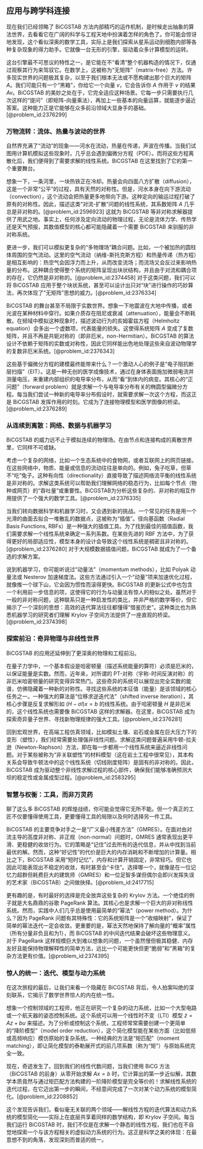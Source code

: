 ## 应用与跨学科连接

现在我们已经领略了 BiCGSTAB 方法内部精巧的运作机制，是时候走出抽象的算法世界，去看看它在广阔的科学与工程天地中扮演着怎样的角色了。你可能会惊讶地发现，这个看似深奥的数学工具，实际上是我们探索从星系运动到细胞内部等各种复杂现象的得力助手。它就像一台无形的引擎，驱动着众多计算模型的运转。

这台引擎最不可思议的特性之一，是它能在不“看清”整个机器构造的情况下，仅通过观察其行为来驾驭它。在数学上，这被称为“无矩阵”（matrix-free）方法。许多现实世界的问题极其复杂，以至于我们根本无法或不愿构建出那个巨大的矩阵 $A$。我们可能只有一个“黑箱”，你给它一个向量 $v$，它会告诉你 $A$ 作用于 $v$ 的结果 $Av$。BiCGSTAB 的美妙之处在于，它完全适应这种场景。它每一步只需要执行几次这样的“提问”（即矩阵-向量乘法），再加上一些基本的向量运算，就能逐步逼近答案。这种能力正是它能够在众多前沿领域大显身手的基础。[@problem_id:2376299]

### 万物流转：流体、热量与波动的世界

自然界充满了“流动”的现象——河水在流动，热量在传递，声波在传播。当我们试图用计算机模拟这些现象时，几乎总会遇到偏微分方程（PDE）。而将这些方程离散化后，我们便得到了需要求解的线性系统。BiCGSTAB 在这里找到了它的第一个重要舞台。

想象一下，一条河里，一块热铁正在冷却。热量会向四面八方扩散（diffusion），这是一个非常“公平”的过程，具有天然的对称性。但是，河水本身在向下游流动（convection），这个流动会把热量更多地带向下游。这种定向的输运过程打破了原有的对称性。因此，描述这类“对流-扩散”问题的线性系统，其系数矩阵 $A$ 几乎总是非对称的。[@problem_id:2596923] 这就为 BiCGSTAB 等非对称求解器提供了用武之地。事实上，任何涉及定向流动的物理过程，无论是流体力学、传热学还是天气预报，其数值模型的核心都可能隐藏着一个需要 BiCGSTAB 来驯服的非对称系统。

更进一步，我们可以模拟更复杂的“多物理场”耦合问题。比如，一个被加热的圆柱体周围的空气流动。这里的空气流动（纳维-斯托克斯方程）和热量传递（热方程）是相互影响的：热空气会因浮力而上升，从而改变流场；而流场又会反过来影响热量的分布。这种耦合使得整个系统的矩阵呈现出块状结构，并且由于对流和耦合项的存在，它仍然是非对称的。[@problem_id:2374458] 对于这类问题，我们可以将 BiCGSTAB 应用于整个块状系统，甚至可以设计出只对“块”进行操作的巧妙算法，再次体现了“无矩阵”思想的威力。[@problem_id:2376334]

BiCGSTAB 的舞台甚至不局限于实数世界。想象一下地震波在大地中传播，或者光波在某种材料中穿行。如果介质存在阻尼或衰减（attenuation），能量会不断耗散。在频域中模拟这种现象时，描述波动行为的亥姆霍兹方程（Helmholtz equation）会多出一个虚数项，代表能量的损失。这使得系统矩阵 $A$ 变成了复数矩阵，并且不再是共轭对称的（即非厄米，non-Hermitian）。BiCGSTAB 的算法设计不依赖于矩阵的实数或对称性，因此它同样能出色地处理这些来自波动物理学的复数非厄米系统。[@problem_id:2376343]

这些基于偏微分方程的建模最终能带来什么？一个激动人心的例子是“电子阻抗断层扫描”（EIT）。这是一种无创的医学成像技术，通过在身体表面施加微弱电流并测量电压，来重建内部组织的电导率分布，从而“看”到体内的病变。其核心的“正问题”（forward problem）就是求解一个与电导率分布有关的椭圆型偏微分方程。每当我们尝试一种新的电导率分布假设时，就需要求解一次这个方程，而这正是 BiCGSTAB 发挥作用的时刻。它成为了连接物理模型和医学图像的桥梁。[@problem_id:2376289]

### 从连续到离散：网络、数据与机器学习

BiCGSTAB 的威力远不止于模拟连续的物理场。在由节点和连接构成的离散世界里，它同样不可或缺。

考虑一个复杂的网络，比如一个生态系统中的食物网，或者互联网上的网页链接。在这些网络中，物质、能量或信息的流动往往是单向的。例如，兔子吃草，但草不“吃”兔子。这种有向性（directionality）直接导致了描述网络流平衡的线性系统是非对称的。求解这类系统可以帮助我们理解网络的稳态行为，比如每个节点（物种或网页）的“吞吐量”或重要性。BiCGSTAB为分析这些复杂的、非对称的相互作用提供了一个强大的数学工具。[@problem_id:2376335]

当我们转向数据科学和机器学习时，又会遇到新的挑战。一个常见的任务是用一个光滑的曲面去拟合一堆散乱的数据点，这被称为“插值”。径向基函数（Radial Basis Functions, RBFs）是一种强大的插值工具。为了找到最佳的插值函数，我们需要求解一个线性系统来确定一系列系数。在某些先进的 RBF 方法中，为了获得更好的局部适应性，模型本身的设计会导致这个线性系统是稠密且非对称的。[@problem_id:2376280] 对于大规模数据插值问题，BiCGSTAB 就成为了一个备选的求解方案。

说到机器学习，你可能听说过“动量法”（momentum methods），比如 Polyak 动量法或 Nesterov 加速梯度法。这些方法通过引入一个“动量”项来加速优化过程，就像推一个球下山，它会因为惯性而滚得更快。BiCGSTAB 的更新公式中也包含一个利用前一步信息的项，这使得它的行为与动量法有惊人的相似之处。虽然对于一般的非对称问题，这种联系只是一种启发性的类比，并非严格的数学等价，但它揭示了一个深刻的思想：高效的迭代算法往往都懂得“借鉴历史”。这种类比也为熟悉机器学习的研究者们理解 Krylov 子空间方法提供了一座直观的桥梁。[@problem_id:2374398]

### 探索前沿：奇异物理与非线性世界

BiCGSTAB 的应用还延伸到了更深奥的物理和工程前沿。

在量子力学中，一个基本假设是哈密顿量（描述系统能量的算符）必须是厄米的，以保证能量是实数。然而，近年来，对所谓的 PT-对称（宇称-时间反演对称）的非厄米哈密顿量的研究变得异常热门。这些奇异的系统可以展现出完全实数的能谱，仿佛隐藏着一种新的对称性。寻找这些系统的本征值（能量）是该领域的核心任务之一。一种强大的算法是“位移求逆迭代法”（shifted inverse iteration），其核心步骤是反复求解形如 $(H - \sigma I)x = b$ 的线性系统。由于哈密顿量 $H$ 是非厄米的，这个线性系统也需要像 BiCGSTAB 这样的求解器。在这里，BiCGSTAB 成为探索奇异量子世界、寻找新物理规律的强大工具。[@problem_id:2376281]

回到宏观世界，在高端工程仿真领域，比如模拟土壤、岩石或金属在巨大压力下的变形（塑性），我们经常需要处理强非线性问题。求解这类问题普遍采用牛顿-拉夫逊（Newton-Raphson）方法，即在每一步都用一个线性系统来逼近非线性问题。对于某些被称为“非关联塑性”的材料模型（这在岩土工程中很常见），其本构关系会导致牛顿法中的这个线性系统（切线刚度矩阵）是固有的非对称的。因此，BiCGSTAB 成为驱动整个非线性求解过程的核心部件，确保我们能够准确预测大坝的稳定性或金属成型过程。[@problem_id:2583295]

### 智慧与权衡：工具，而非万灵药

聊了这么多 BiCGSTAB 的辉煌战绩，你可能会觉得它无所不能。但一个真正的工匠不仅要懂得使用工具，更要懂得工具的局限以及何时选择另一件工具。

BiCGSTAB 的主要竞争对手之一是“广义最小残差方法”（GMRES）。在面对由对流主导的高度非对称、非正规（non-normal）问题时，GMRES 通常表现出更平滑、更稳健的收敛行为。它的策略是“记住”过去所有的迭代信息，并从中找到当前最优的解。然而，这种“好记性”的代价是巨大的内存消耗和不断增加的计算量。相比之下，BiCGSTAB 采用“短时记忆”，内存和计算开销固定，非常轻巧。但它也因此可能表现出不稳定的收敛，有时甚至会“卡住”。选择哪一个，就像是在一位记忆力超群但耗费巨大的建筑师（GMRES）和一位足智多谋但偶尔会即兴发挥失误的艺术家（BiCGSTAB）之间做抉择。[@problem_id:2417715]

更有趣的是，有时最好的选择是完全放弃这些复杂的 Krylov 方法。一个绝佳的例子就是大名鼎鼎的谷歌 PageRank 算法。其核心也是求解一个巨大的非对称线性系统。然而，实践中人们几乎总是使用最简单的“幂法”（power method）。为什么？因为 PageRank 问题有其特殊性：它的系统矩阵是一个“收缩映射”，保证了简单的幂法迭代一定会收敛。更重要的是，幂法天然地保持了解向量的“概率”属性（所有分量非负且和为1），而 BiCGSTAB 的中间迭代结果会破坏这些物理意义。对于 PageRank 这样规模巨大到难以想象的问题，一个虽然慢但极其稳健、内存友好且能保持物理解释性的简单方法，远比一个可能更快但更“脆弱”和“黑箱”的复杂方法更有价值。[@problem_id:2374395]

### 惊人的统一：迭代、模型与动力系统

在这次旅程的最后，让我们来看一个隐藏在 BiCGSTAB 背后，令人拍案叫绝的深刻联系，它揭示了数学世界惊人的内在统一性。

想象一个控制领域的工程师，他正在研究一个复杂的动力系统，比如一个大型电路或一个航天器的姿态控制系统。这个系统可以用一个线性时不变（LTI）模型 $\dot{z} = Az + bu$ 来描述。为了分析或控制这个系统，工程师常常需要创建一个更简单的“降阶模型”（model order reduction），这个简化模型能在某些方面（比如低频或高频响应）模仿原始的复杂系统。一种经典的方法是“矩匹配”（moment matching），即让简化模型的泰勒展开式的前几项系数（称为“矩”）与原始系统完全一致。

现在，奇迹发生了。回到我们的线性代数问题，当我们使用 BiCG 方法（BiCGSTAB 的前身）从零开始求解 $Ax=b$ 时，它计算出的第一步近似解，其数学本质竟然与通过矩匹配方法构建的一阶降阶模型是完全等价的！求解线性系统的迭代过程，在它迈出第一步的瞬间，不经意间完成了一次对某个动力系统的模型简化。[@problem_id:2208852]

这个发现告诉我们，看似毫无关联的两个领域——解线性方程的迭代算法和动力系统的模型简化——实际上在底层共享着同样的数学结构，即 Krylov 子空间。每当我们运行 BiCGSTAB 时，我们不仅是在求解一个静态的线性方程，我们也在不自觉地探索一个与该方程相关的虚拟动力系统的行为。这正是科学之美的体现：在最意想不到的角落，发现深刻而普适的统一。